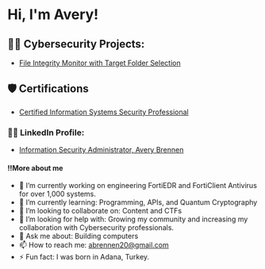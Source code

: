<h1>Hi, I'm Avery! </h1>

<h2>👨‍💻 Cybersecurity Projects:</h2>

  - [File Integrity Monitor with Target Folder Selection](https://github.com/PurpleTeamDream/File-Integrity-Monitor)

<h2>🛡️ Certifications </h2>

- [Certified Information Systems Security Professional](https://www.credly.com/badges/2d27bd2e-c40f-46c9-a616-30c0f5455ca2/linked_in?t=spqawn)

<h3>👨‍💻 LinkedIn Profile: </h3>

- [Information Security Administrator, Avery Brennen](https://www.linkedin.com/in/avery-brennen/)

<h4>‼️More about me </h4>

- 🔭 I’m currently working on engineering FortiEDR and FortiClient Antivirus for over 1,000 systems.
- 🌱 I’m currently learning: Programming, APIs, and Quantum Cryptography
- 👯 I’m looking to collaborate on: Content and CTFs
- 🤔 I’m looking for help with: Growing my community and increasing my collaboration with Cybersecurity professionals.
- 💬 Ask me about: Building computers
- 📫 How to reach me: abrennen20@gmail.com
- ⚡ Fun fact: I was born in Adana, Turkey.
